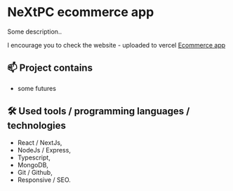 <h1>NeXtPC ecommerce app</h1>

<p>Some description..</p>

<p>I encourage you to check the website - uploaded to vercel <a href='https://netflixcloneen.vercel.app'>Ecommerce app</a></p>

<h2>📫 Project contains</h2>

- some futures

<h2>🛠 Used tools / programming languages / technologies</h2>

-   React / NextJs,
-   NodeJs / Express,
-   Typescript,
-   MongoDB,
-   Git / Github,
-   Responsive / SEO.

<div align='center'>
 <!-- <img src='./src/assets/readme/photo1.jpg'>
 <img src='./src/assets/readme/photo2.jpg'>
 <img src='./src/assets/readme/photo3.jpg'>
 <img src='./src/assets/readme/photo4.jpg'>
 <img src='./src/assets/readme/photo5.jpg'> -->
</div>
